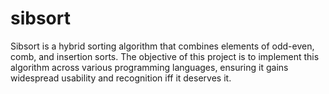 # sibsort
Sibsort is a hybrid sorting algorithm that combines elements of odd-even, comb, and insertion sorts. The objective of this project is to implement this algorithm across various programming languages, ensuring it gains widespread usability and recognition iff it deserves it.
